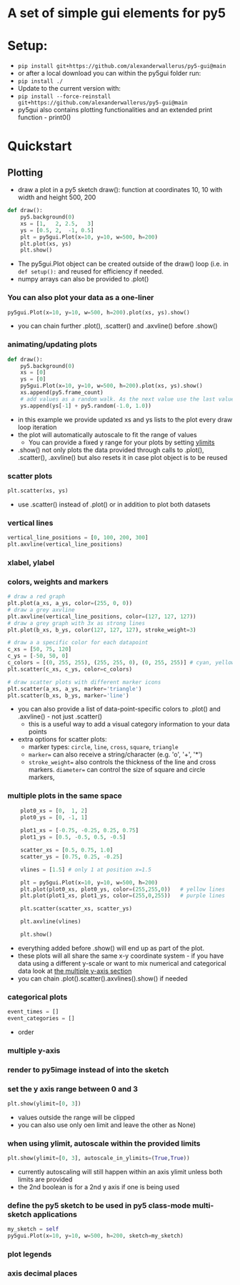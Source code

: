 # A set of simple gui elements for py5

# Setup:

* `pip install git+https://github.com/alexanderwallerus/py5-gui@main`
* or after a local download you can within the py5gui folder run:
* `pip install ./`
* Update to the current version with:
* `pip install --force-reinstall git+https://github.com/alexanderwallerus/py5-gui@main`
* py5gui also contains plotting functionalities and an extended print function - print0()

# Quickstart

## Plotting

- draw a plot in a py5 sketch draw(): function at coordinates 10, 10 with width and height 500, 200
```python
def draw():
    py5.background(0)
    xs = [1,   2, 2.5,   3]
    ys = [0.5, 2,  -1, 0.5]
    plt = py5gui.Plot(x=10, y=10, w=500, h=200)
    plt.plot(xs, ys)
    plt.show()
```
- The py5gui.Plot object can be created outside of the draw() loop (i.e. in `def setup():` and reused for efficiency if needed.
- numpy arrays can also be provided to .plot()

### You can also plot your data as a one-liner
```python
py5gui.Plot(x=10, y=10, w=500, h=200).plot(xs, ys).show()
```
- you can chain further .plot(), .scatter() and .axvline() before .show()

### animating/updating plots
```python
def draw():
    py5.background(0)
    xs = [0]
    ys = [0]
    py5gui.Plot(x=10, y=10, w=500, h=200).plot(xs, ys).show()
    xs.append(py5.frame_count)
    # add values as a random walk. As the next value use the last value + a random value between -1 and +1.
    ys.append(ys[-1] + py5.random(-1.0, 1.0))
```
- in this example we provide updated xs and ys lists to the plot every draw loop iteration
- the plot will automatically autoscale to fit the range of values
  - You can provide a fixed y range for your plots by setting [ylimits](#set-the-y-axis-range-between-0-and-3)
- .show() not only plots the data provided through calls to .plot(), .scatter(), .axvline() but also resets it in case plot object is to be reused

### scatter plots
```python
plt.scatter(xs, ys)
```
- use .scatter() instead of .plot() or in addition to plot both datasets

### vertical lines
```python
vertical_line_positions = [0, 100, 200, 300]
plt.axvline(vertical_line_positions)
```

### xlabel, ylabel

### colors, weights and markers
```python
# draw a red graph
plt.plot(a_xs, a_ys, color=(255, 0, 0))
# draw a grey axvline
plt.axvline(vertical_line_positions, color=(127, 127, 127))
# draw a grey graph with 3x as strong lines
plt.plot(b_xs, b_ys, color(127, 127, 127), stroke_weight=3)

# draw a a specific color for each datapoint
c_xs = [50, 75, 120]
c_ys = [-50, 50, 0]
c_colors = [(0, 255, 255), (255, 255, 0), (0, 255, 255)] # cyan, yellow, cyan
plt.scatter(c_xs, c_ys, color=c_colors)

# draw scatter plots with different marker icons
plt.scatter(a_xs, a_ys, marker='triangle')
plt.scatter(b_xs, b_ys, marker='line')
```
- you can also provide a list of data-point-specific colors to .plot() and .axvline() - not just .scatter()
  - this is a useful way to add a visual category information to your data points
- extra options for scatter plots:
  - marker types: `circle`, `line`, `cross`, `square`, `triangle`
  - `marker=` can also receive a string/character (e.g. 'o', '+', '*')
  - `stroke_weight=` also controls the thickness of the line and cross markers. `diameter=` can control the size of square and circle markers,

### multiple plots in the same space
```python
    plot0_xs = [0,  1, 2]
    plot0_ys = [0, -1, 1]
    
    plot1_xs = [-0.75, -0.25, 0.25, 0.75]
    plot1_ys = [0.5, -0.5, 0.5, -0.5]

    scatter_xs = [0.5, 0.75, 1.0]
    scatter_ys = [0.75, 0.25, -0.25]

    vlines = [1.5] # only 1 at position x=1.5

    plt = py5gui.Plot(x=10, y=10, w=500, h=200)
    plt.plot(plot0_xs, plot0_ys, color=(255,255,0))   # yellow lines
    plt.plot(plot1_xs, plot1_ys, color=(255,0,255))   # purple lines

    plt.scatter(scatter_xs, scatter_ys)

    plt.axvline(vlines)

    plt.show()
```
- everything added before .show() will end up as part of the plot.
- these plots will all share the same x-y coordinate system - if you have data using a different y-scale or want to mix numerical and categorical data look at [the multiple y-axis section](#multiple-y-axis)
- you can chain .plot().scatter().axvlines().show() if needed

### categorical plots

```python
event_times = []
event_categories = []
```
- order

### multiple y-axis

### render to py5image instead of into the sketch

### set the y axis range between 0 and 3
```python
plt.show(ylimit=[0, 3])
```
- values outside the range will be clipped
- you can also use only oen limit and leave the other as None)

### when using ylimit, autoscale within the provided limits
```python
plt.show(ylimit=[0, 3], autoscale_in_ylimits=(True,True))
```
- currently autoscaling will still happen within an axis ylimit unless both limits are provided
- the 2nd boolean is for a 2nd y axis if one is being used

### define the py5 sketch to be used in py5 class-mode multi-sketch applications
```python
my_sketch = self
py5gui.Plot(x=10, y=10, w=500, h=200, sketch=my_sketch)
```
### plot legends

### axis decimal places